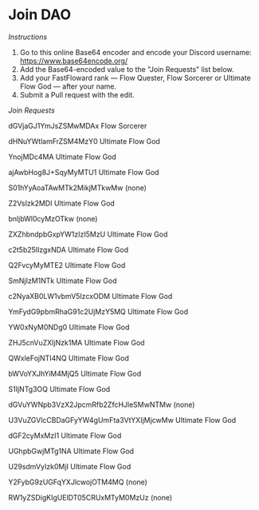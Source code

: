 # Join DAO

*Instructions*

1. Go to this online Base64 encoder and encode your Discord username: https://www.base64encode.org/
2. Add the Base64-encoded value to the "Join Requests" list below.
3. Add your FastFloward rank — Flow Quester, Flow Sorcerer or Ultimate Flow God — after your name.
4. Submit a Pull request with the edit.

*Join Requests*

dGVjaGJ1YmJsZSMwMDAx Flow Sorcerer

dHNuYWtlamFrZSM4MzY0 Ultimate Flow God

YnojMDc4MA Ultimate Flow God

ajAwbHog8J+SqyMyMTU1 Ultimate Flow God

S01hYyAoaTAwMTk2MikjMTkwMw (none)

Z2VsIzk2MDI Ultimate Flow God

bnljbWl0cyMzOTkw (none)

ZXZhbndpbGxpYW1zIzI5MzU Ultimate Flow God

c2t5b25lIzgxNDA  Ultimate Flow God

Q2FvcyMyMTE2 Ultimate Flow God

SmNjIzM1NTk Ultimate Flow God

c2NyaXB0LW1vbmV5IzcxODM Ultimate Flow God

YmFydG9pbmRhaG91c2UjMzY5MQ Ultimate Flow God

YW0xNyM0NDg0 Ultimate Flow God
 
ZHJ5cnVuZXIjNzk1MA  Ultimate Flow God

QWxleFojNTI4NQ Ultimate Flow God

bWVoYXJhYiM4MjQ5 Ultimate Flow God

S1IjNTg3OQ Ultimate Flow God

dGVuYWNpb3VzX2JpcmRfb2ZfcHJleSMwNTMw (none)

U3VuZGVlcCBDaGFyYW4gUmFta3VtYXIjMjcwMw Ultimate Flow God

dGF2cyMxMzI1 Ultimate Flow God

UGhpbGwjMTg1NA Ultimate Flow God

U29sdmVyIzk0MjI Ultimate Flow God

Y2FybG9zUGFqYXJlcwojOTM4MQ (none)

RW1yZSDigKIgUElDT05CRUxMTyM0MzUz (none)
